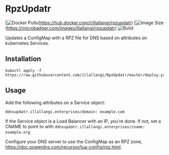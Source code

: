 # RpzUpdatr
[![Docker Pulls](https://img.shields.io/docker/pulls/illallangi/rpzupdatr.svg)(https://hub.docker.com/r/illallangi/rpzupdatr)
[![Image Size](https://images.microbadger.com/badges/image/illallangi/rpzupdatr.svg)(https://microbadger.com/images/illallangi/rpzupdatr)
![Build](https://github.com/illallangi/RpzUpdatr/workflows/Build/badge.svg)

Updates a ConfigMap with a RPZ file for DNS based on attributes on kubernetes Services.

## Installation

    kubectl apply -f https://raw.githubusercontent.com/illallangi/RpzUpdatr/master/deploy.yaml

## Usage

Add the following attributes on a Service object:

    ddnsupdatr.illallangi.enterprises/domain: example.com

If the Service object is a Load Balancer with an IP, you're done. If not, set a CNAME to point to with `ddnsupdatr.illallangi.enterprises/cname: example.org`.

Configure your DNS server to use the ConfigMap as an RPZ zone, https://doc.powerdns.com/recursor/lua-config/rpz.html.
